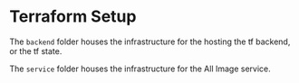# Terraform Setup

The `backend` folder houses the infrastructure for the hosting the tf backend, or the tf state.

The `service` folder houses the infrastructure for the All Image service.